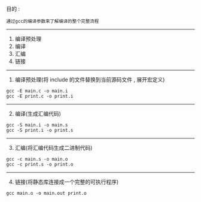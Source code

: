 目的 : 
```
通过gcc的编译参数来了解编译的整个完整流程
```

---
1. 编译预处理
2. 编译
3. 汇编
4. 链接

---
1. 编译预处理(将 include 的文件替换到当前源码文件 , 展开宏定义)
```
gcc -E main.c -o main.i
gcc -E print.c -o print.i
```

---
2. 编译(生成汇编代码)
```
gcc -S main.i -o main.s
gcc -S print.i -o print.s
```

---
3. 汇编(将汇编代码生成二进制代码)
```
gcc -c main.s -o main.o
gcc -c print.s -o print.o
```

---
4. 链接(将静态库连接成一个完整的可执行程序)
```
gcc main.o -o main.out print.o
```
